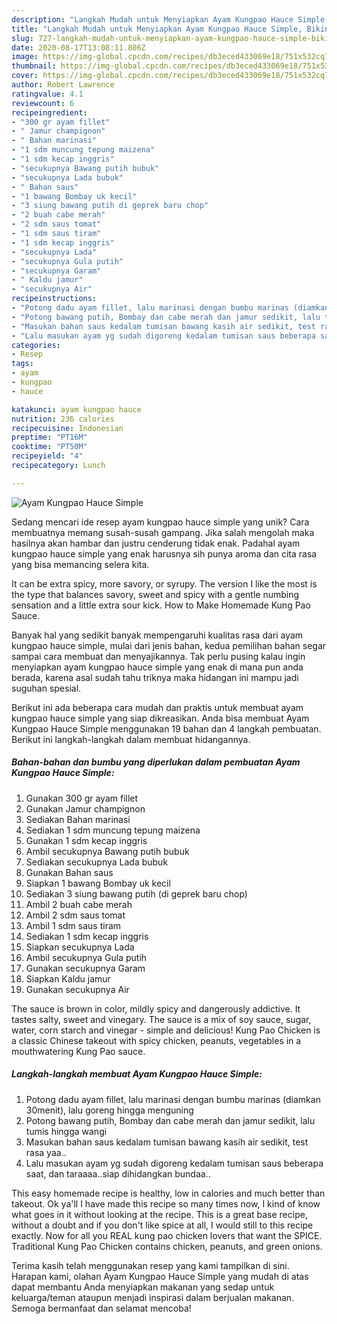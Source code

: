 ```yaml
---
description: "Langkah Mudah untuk Menyiapkan Ayam Kungpao Hauce Simple, Bikin Ngiler"
title: "Langkah Mudah untuk Menyiapkan Ayam Kungpao Hauce Simple, Bikin Ngiler"
slug: 727-langkah-mudah-untuk-menyiapkan-ayam-kungpao-hauce-simple-bikin-ngiler
date: 2020-08-17T13:08:11.806Z
image: https://img-global.cpcdn.com/recipes/db3eced433069e18/751x532cq70/ayam-kungpao-hauce-simple-foto-resep-utama.jpg
thumbnail: https://img-global.cpcdn.com/recipes/db3eced433069e18/751x532cq70/ayam-kungpao-hauce-simple-foto-resep-utama.jpg
cover: https://img-global.cpcdn.com/recipes/db3eced433069e18/751x532cq70/ayam-kungpao-hauce-simple-foto-resep-utama.jpg
author: Robert Lawrence
ratingvalue: 4.1
reviewcount: 6
recipeingredient:
- "300 gr ayam fillet"
- " Jamur champignon"
- " Bahan marinasi"
- "1 sdm muncung tepung maizena"
- "1 sdm kecap inggris"
- "secukupnya Bawang putih bubuk"
- "secukupnya Lada bubuk"
- " Bahan saus"
- "1 bawang Bombay uk kecil"
- "3 siung bawang putih di geprek baru chop"
- "2 buah cabe merah"
- "2 sdm saus tomat"
- "1 sdm saus tiram"
- "1 sdm kecap inggris"
- "secukupnya Lada"
- "secukupnya Gula putih"
- "secukupnya Garam"
- " Kaldu jamur"
- "secukupnya Air"
recipeinstructions:
- "Potong dadu ayam fillet, lalu marinasi dengan bumbu marinas (diamkan 30menit), lalu goreng hingga menguning"
- "Potong bawang putih, Bombay dan cabe merah dan jamur sedikit, lalu tumis hingga wangi"
- "Masukan bahan saus kedalam tumisan bawang kasih air sedikit, test rasa yaa.."
- "Lalu masukan ayam yg sudah digoreng kedalam tumisan saus beberapa saat, dan taraaaa..sìap dihidangkan bundaa.."
categories:
- Resep
tags:
- ayam
- kungpao
- hauce

katakunci: ayam kungpao hauce 
nutrition: 236 calories
recipecuisine: Indonesian
preptime: "PT16M"
cooktime: "PT50M"
recipeyield: "4"
recipecategory: Lunch

---
```



![Ayam Kungpao Hauce Simple](https://img-global.cpcdn.com/recipes/db3eced433069e18/751x532cq70/ayam-kungpao-hauce-simple-foto-resep-utama.jpg)

Sedang mencari ide resep ayam kungpao hauce simple yang unik? Cara membuatnya memang susah-susah gampang. Jika salah mengolah maka hasilnya akan hambar dan justru cenderung tidak enak. Padahal ayam kungpao hauce simple yang enak harusnya sih punya aroma dan cita rasa yang bisa memancing selera kita.

It can be extra spicy, more savory, or syrupy. The version I like the most is the type that balances savory, sweet and spicy with a gentle numbing sensation and a little extra sour kick. How to Make Homemade Kung Pao Sauce.

Banyak hal yang sedikit banyak mempengaruhi kualitas rasa dari ayam kungpao hauce simple, mulai dari jenis bahan, kedua pemilihan bahan segar sampai cara membuat dan menyajikannya. Tak perlu pusing kalau ingin menyiapkan ayam kungpao hauce simple yang enak di mana pun anda berada, karena asal sudah tahu triknya maka hidangan ini mampu jadi suguhan spesial.


Berikut ini ada beberapa cara mudah dan praktis untuk membuat ayam kungpao hauce simple yang siap dikreasikan. Anda bisa membuat Ayam Kungpao Hauce Simple menggunakan 19 bahan dan 4 langkah pembuatan. Berikut ini langkah-langkah dalam membuat hidangannya.

<!--inarticleads1-->

##### Bahan-bahan dan bumbu yang diperlukan dalam pembuatan Ayam Kungpao Hauce Simple:

1. Gunakan 300 gr ayam fillet
1. Gunakan  Jamur champignon
1. Sediakan  Bahan marinasi
1. Sediakan 1 sdm muncung tepung maizena
1. Gunakan 1 sdm kecap inggris
1. Ambil secukupnya Bawang putih bubuk
1. Sediakan secukupnya Lada bubuk
1. Gunakan  Bahan saus
1. Siapkan 1 bawang Bombay uk kecil
1. Sediakan 3 siung bawang putih (di geprek baru chop)
1. Ambil 2 buah cabe merah
1. Ambil 2 sdm saus tomat
1. Ambil 1 sdm saus tiram
1. Sediakan 1 sdm kecap inggris
1. Siapkan secukupnya Lada
1. Ambil secukupnya Gula putih
1. Gunakan secukupnya Garam
1. Siapkan  Kaldu jamur
1. Gunakan secukupnya Air


The sauce is brown in color, mildly spicy and dangerously addictive. It tastes salty, sweet and vinegary. The sauce is a mix of soy sauce, sugar, water, corn starch and vinegar - simple and delicious! Kung Pao Chicken is a classic Chinese takeout with spicy chicken, peanuts, vegetables in a mouthwatering Kung Pao sauce. 

<!--inarticleads2-->

##### Langkah-langkah membuat Ayam Kungpao Hauce Simple:

1. Potong dadu ayam fillet, lalu marinasi dengan bumbu marinas (diamkan 30menit), lalu goreng hingga menguning
1. Potong bawang putih, Bombay dan cabe merah dan jamur sedikit, lalu tumis hingga wangi
1. Masukan bahan saus kedalam tumisan bawang kasih air sedikit, test rasa yaa..
1. Lalu masukan ayam yg sudah digoreng kedalam tumisan saus beberapa saat, dan taraaaa..sìap dihidangkan bundaa..


This easy homemade recipe is healthy, low in calories and much better than takeout. Ok ya&#39;ll I have made this recipe so many times now, I kind of know what goes in it without looking at the recipe. This is a great base recipe, without a doubt and if you don&#39;t like spice at all, I would still to this recipe exactly. Now for all you REAL kung pao chicken lovers that want the SPICE. Traditional Kung Pao Chicken contains chicken, peanuts, and green onions. 

Terima kasih telah menggunakan resep yang kami tampilkan di sini. Harapan kami, olahan Ayam Kungpao Hauce Simple yang mudah di atas dapat membantu Anda menyiapkan makanan yang sedap untuk keluarga/teman ataupun menjadi inspirasi dalam berjualan makanan. Semoga bermanfaat dan selamat mencoba!
